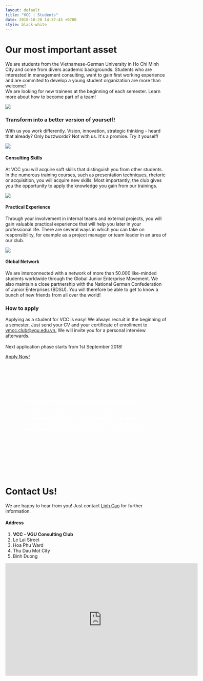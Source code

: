 ```yaml
---
layout: default
title: "VCC | Students"
date: 2018-10-20 14:37:43 +0700
style: black-white 
---
```


<!-- Cover -->
<div class="masthead-2 clearfix">
    <div class="container-fluid">
        <div class="row row-eq-height">
            <div class="col bg-grey">
                <div class="container ph">
                    <div class="site-heading">
                            <h1 class="display-2">Our most important asset</h1>
                            <p class="lead">We are students from the Vietnamese-German University in Ho Chi Minh City and come from divers academic backgrounds. Students who are interested in management consulting, want to gain first working experience and are commited to develop a young student organization are more than welcome! <br>
                            We are looking for new trainees at the beginning of each semester. Learn more about how to become part of a team!</p>
                    </div>
                </div>
            </div>
            <div class="col">
                <img src="{{ '/images/nightcity.jpg' | relative_url }}" id="image-cover">
            </div>
        </div>
    </div>
</div>

<!-- Transform into a better version of yourself! -->
<div class="container pb-5">
    <div class="row spacing">
        <div class="col-lg-8 text-center mx-auto">
            <h3>Transform into a better version of yourself!</h3>
            <p>With us you work differently. Vision, innovation, strategic thinking - heard that already? Only buzzwords? Not with us. It's a promise. Try it youself!</p>
        </div>
    </div>
    <div class="row">
        <div class="col-md-4">
            <div class="card md-4">
                <img src="{{ '/images/Consulting Skills.jpg' | relative_url }}" class="card-img-top">
                <div class="card-body text-center">
                    <h4>Consulting Skills</h4>
                    <p class="card-text">At VCC you will acquire soft skills that distinguish you from other students. In the numerous training courses, such as presentation techniques, rhetoric or acquisition, you will acquire new skills. Most importantly, the club gives you the opportunity to apply the knowledge you gain from our trainings.</p>
                </div>
            </div>
        </div>
        <div class="col-md-4">
            <div class="card md-4">
                <img src="{{ '/images/Practical Experience.jpg' | relative_url }}" class="card-img-top">
                <div class="card-body text-center">
                    <h4>Practical Experience</h4>
                    <p class="card-text">Through your involvement in internal teams and external projects, you will gain valuable practical experience that will help you later in your professional life. There are several ways in which you can take on responsibility, for example as a project manager or team leader in an area of our club.</p>
                </div>
            </div>
        </div>
        <div class="col-md-4">
            <div class="card md-4">
                <img src="{{ '/images/Global Network.jpg' | relative_url }}" class="card-img-top">
                <div class="card-body text-center">
                    <h4>Global Network</h4>
                    <p class="card-text">We are interconnected with a network of more than 50.000 like-minded students worldwide through the Global Junior Enterprise Movement. We also maintain a close partnership with the National German Confederation of Junior Enterprises (BDSU). You will therefore be able to get to know a bunch of new friends from all over the world!</p>
                </div>
            </div>
        </div>
    </div>   
</div>

<!-- How to apply -->
<div class="row spacing bg-grey">
    <div class="container pb-5">
        <div class="col-lg-8 text-center mx-auto">
            <h3>How to apply</h3>
            <p>Applying as a student for VCC is easy! We always recruit in the beginning of a semester. Just send your CV and your certificate of enrollment to <a href="">vmcc.club@vgu.edu.vn.</a> We will invite you for a personal interview afterwards.<br><br>
            Next application phase starts from 1st September 2018!</p>
            <a href="http://mailto:vmcc.club@vgu.edu.vn" class="btn btn-white">Apply Now!</a>
        </div>
    </div>
</div>

<!-- Cover -->
<div class="container-fluid " style="background-image: url('{{ '/images/Puzzle.jpg' | relative_url }}'); padding: 7em 3em;">
    <div class="col-lg-8 col-md-10 mx-auto text-center">
        <div class="site-heading" >
                <h3 class="display-4" style="color: #fff;">"The whole is greater than the sum of its parts"</h3>
                <p class="lead" style="color: #fff;">Elbow thinking and the right of the strongest do not apply to us. Not only privately, but also professionally you can make the most valuable contacts of your life here. Through projects, exclusive workshops and events you get to know potential employers directly - and they get to know you.</p>
        </div>
    </div>
</div>

<!-- Contacts Us -->
<div class="container spacing">
    <div class="row">
        <div class="col-lg-5">
            <div class="text-center">
                <h1>Contact Us!</h1>
                <p class="lead">We are happy to hear from you! Just contact <a href="http://mailto:linh.khc@gmail.com">Linh Cao</a> for further information.</p>
            </div>
            <h4>Address</h4>
            <ol class="list-unstyled"> 
                    <li><strong>VCC - VGU Consulting Club</strong></li>
                    <li>Le Lai Street</li>
                    <li>Hoa Phu Ward</li>
                    <li>Thu Dau Mot City</li>
                    <li>Binh Duong</li>
            </ol>
        </div>
        <div class="col-lg-7">
                <div class="mapouter"><div class="gmap_canvas"><iframe width="600" height="350" id="gmap_canvas" src="https://maps.google.com/maps?q=Vietnamese%20German%20University&t=&z=13&ie=UTF8&iwloc=&output=embed" frameborder="0" scrolling="no" marginheight="0" marginwidth="0"></iframe><a href="https://www.crocothemes.net"></a></div><style>.mapouter{text-align:right;height:350px;width:600px;}.gmap_canvas {overflow:hidden;background:none!important;height:350px;width:600px;}</style></div>
        </div>
    </div>
</div>










